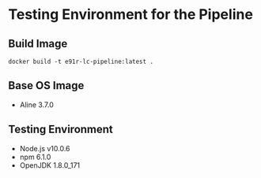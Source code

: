 # Testing Environment for the Pipeline

## Build Image

`docker build -t e91r-lc-pipeline:latest .`

## Base OS Image

- Aline 3.7.0

## Testing Environment

- Node.js v10.0.6
- npm 6.1.0
- OpenJDK 1.8.0_171
